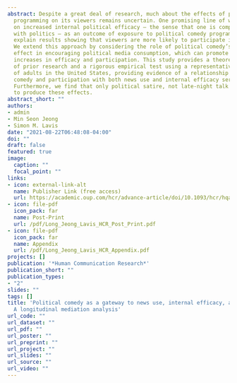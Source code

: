 ```yaml
---
abstract: Despite a great deal of research, much about the effects of political comedy
  programming on its viewers remains uncertain. One promising line of work has focused
  on increased internal political efficacy — the sense that one is competent to engage
  with politics — as an outcome of exposure to political comedy programs. This may
  explain results showing that viewers are more likely to participate in politics.
  We extend this approach by considering the role of political comedy’s “gateway”
  effect in encouraging political media consumption, which can promote additional
  increases in efficacy and participation. This study provides a theoretical synthesis
  of prior research and a rigorous empirical test using a representative panel survey
  of adults in the United States, providing evidence of a relationship between political
  comedy and participation with both news use and internal efficacy serving as mediators.
  Furthermore, we find that only political satire, not late-night talk shows, appear
  to produce these effects.
abstract_short: ""
authors:
- admin
- Min Seon Jeong
- Simon M. Lavis
date: "2021-08-22T06:48:08-04:00"
doi: ""
draft: false
featured: true
image:
  caption: ""
  focal_point: ""
links:
- icon: external-link-alt
  name: Publisher Link (free access)
  url: https://academic.oup.com/hcr/advance-article/doi/10.1093/hcr/hqaa011/5929326?guestAccessKey=28136606-889c-4e9f-8163-d893e0b8ba5f
- icon: file-pdf
  icon_pack: far
  name: Post-Print
  url: /pdf/Long_Jeong_Lavis_HCR_Post_Print.pdf
- icon: file-pdf
  icon_pack: far
  name: Appendix
  url: /pdf/Long_Jeong_Lavis_HCR_Appendix.pdf
projects: []
publication: '*Human Communication Research*'
publication_short: ""
publication_types:
- "2"
slides: ""
tags: []
title: 'Political comedy as a gateway to news use, internal efficacy, and participation:
  A longitudinal mediation analysis'
url_code: ""
url_dataset: ""
url_pdf: ""
url_poster: ""
url_preprint: ""
url_project: ""
url_slides: ""
url_source: ""
url_video: ""
---
```

